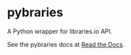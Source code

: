 # pybraries
A Python wrapper for libraries.io API.

See the pybraries docs at [Read the Docs](https://pybraries.readthedocs.io.).
